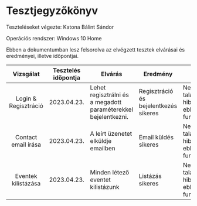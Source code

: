 # Tesztjegyzőkönyv

Teszteléseket végezte: Katona Bálint Sándor

Operációs rendszer: Windows 10 Home

Ebben a dokumentumban lesz felsorolva az elvégzett tesztek elvárásai és eredményei, illetve időpontjai.

| Vizsgálat | Tesztelés időpontja | Elvárás | Eredmény | Hibák |
| :---: | --- | --- | --- | --- |
| Login & Regisztráció | 2023.04.23. | Lehet regisztrálni és a megadott paraméterekkel bejelentkezni. | Regisztráció és bejelentkezés sikeres | Nem találtam hibát ebben a funckióban. |
| Contact email írása | 2023.04.23. | A leírt üzenetet elküldje emailben | Email küldés sikeres | Nem találtam hibát ebben a funckióban. |
| Eventek kilistázása | 2023.04.23. | Minden létező eventet kilistázunk | Listázás sikeres | Nem találtam hibát ebben a funckióban. |